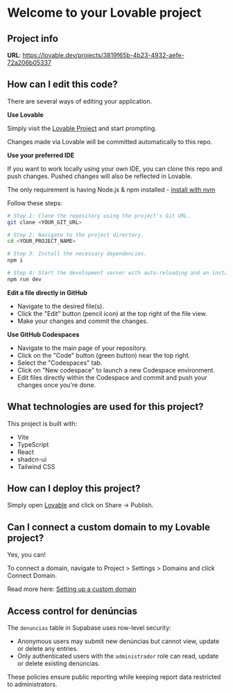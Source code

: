# Welcome to your Lovable project

## Project info

**URL**: https://lovable.dev/projects/3819f65b-4b23-4932-aefe-72a206b05337

## How can I edit this code?

There are several ways of editing your application.

**Use Lovable**

Simply visit the [Lovable Project](https://lovable.dev/projects/3819f65b-4b23-4932-aefe-72a206b05337) and start prompting.

Changes made via Lovable will be committed automatically to this repo.

**Use your preferred IDE**

If you want to work locally using your own IDE, you can clone this repo and push changes. Pushed changes will also be reflected in Lovable.

The only requirement is having Node.js & npm installed - [install with nvm](https://github.com/nvm-sh/nvm#installing-and-updating)

Follow these steps:

```sh
# Step 1: Clone the repository using the project's Git URL.
git clone <YOUR_GIT_URL>

# Step 2: Navigate to the project directory.
cd <YOUR_PROJECT_NAME>

# Step 3: Install the necessary dependencies.
npm i

# Step 4: Start the development server with auto-reloading and an instant preview.
npm run dev
```

**Edit a file directly in GitHub**

- Navigate to the desired file(s).
- Click the "Edit" button (pencil icon) at the top right of the file view.
- Make your changes and commit the changes.

**Use GitHub Codespaces**

- Navigate to the main page of your repository.
- Click on the "Code" button (green button) near the top right.
- Select the "Codespaces" tab.
- Click on "New codespace" to launch a new Codespace environment.
- Edit files directly within the Codespace and commit and push your changes once you're done.

## What technologies are used for this project?

This project is built with:

- Vite
- TypeScript
- React
- shadcn-ui
- Tailwind CSS

## How can I deploy this project?

Simply open [Lovable](https://lovable.dev/projects/3819f65b-4b23-4932-aefe-72a206b05337) and click on Share -> Publish.

## Can I connect a custom domain to my Lovable project?

Yes, you can!

To connect a domain, navigate to Project > Settings > Domains and click Connect Domain.

Read more here: [Setting up a custom domain](https://docs.lovable.dev/tips-tricks/custom-domain#step-by-step-guide)

## Access control for denúncias

The `denuncias` table in Supabase uses row-level security:

- Anonymous users may submit new denúncias but cannot view, update or delete any entries.
- Only authenticated users with the `administrador` role can read, update or delete existing denúncias.

These policies ensure public reporting while keeping report data restricted to administrators.
